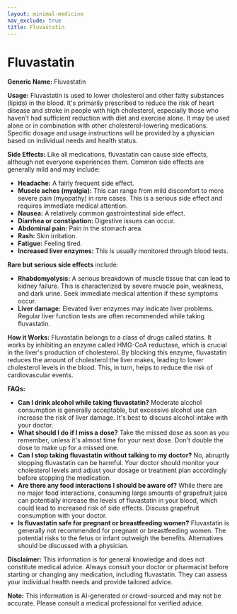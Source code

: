```yaml
---
layout: minimal-medicine
nav_exclude: true
title: Fluvastatin
---
```


# Fluvastatin

**Generic Name:** Fluvastatin

**Usage:** Fluvastatin is used to lower cholesterol and other fatty substances (lipids) in the blood.  It's primarily prescribed to reduce the risk of heart disease and stroke in people with high cholesterol, especially those who haven't had sufficient reduction with diet and exercise alone.  It may be used alone or in combination with other cholesterol-lowering medications.  Specific dosage and usage instructions will be provided by a physician based on individual needs and health status.

**Side Effects:**  Like all medications, fluvastatin can cause side effects, although not everyone experiences them. Common side effects are generally mild and may include:

* **Headache:** A fairly frequent side effect.
* **Muscle aches (myalgia):** This can range from mild discomfort to more severe pain (myopathy) in rare cases.  This is a serious side effect and requires immediate medical attention.
* **Nausea:**  A relatively common gastrointestinal side effect.
* **Diarrhea or constipation:**  Digestive issues can occur.
* **Abdominal pain:**  Pain in the stomach area.
* **Rash:** Skin irritation.
* **Fatigue:** Feeling tired.
* **Increased liver enzymes:**  This is usually monitored through blood tests.

**Rare but serious side effects** include:

* **Rhabdomyolysis:**  A serious breakdown of muscle tissue that can lead to kidney failure.  This is characterized by severe muscle pain, weakness, and dark urine.  Seek immediate medical attention if these symptoms occur.
* **Liver damage:**  Elevated liver enzymes may indicate liver problems.  Regular liver function tests are often recommended while taking fluvastatin.


**How it Works:** Fluvastatin belongs to a class of drugs called statins.  It works by inhibiting an enzyme called HMG-CoA reductase, which is crucial in the liver's production of cholesterol. By blocking this enzyme, fluvastatin reduces the amount of cholesterol the liver makes, leading to lower cholesterol levels in the blood.  This, in turn, helps to reduce the risk of cardiovascular events.

**FAQs:**

* **Can I drink alcohol while taking fluvastatin?**  Moderate alcohol consumption is generally acceptable, but excessive alcohol use can increase the risk of liver damage.  It's best to discuss alcohol intake with your doctor.
* **What should I do if I miss a dose?** Take the missed dose as soon as you remember, unless it's almost time for your next dose.  Don't double the dose to make up for a missed one.
* **Can I stop taking fluvastatin without talking to my doctor?** No, abruptly stopping fluvastatin can be harmful.  Your doctor should monitor your cholesterol levels and adjust your dosage or treatment plan accordingly before stopping the medication.
* **Are there any food interactions I should be aware of?**  While there are no major food interactions, consuming large amounts of grapefruit juice can potentially increase the levels of fluvastatin in your blood, which could lead to increased risk of side effects.  Discuss grapefruit consumption with your doctor.
* **Is fluvastatin safe for pregnant or breastfeeding women?**  Fluvastatin is generally not recommended for pregnant or breastfeeding women. The potential risks to the fetus or infant outweigh the benefits.  Alternatives should be discussed with a physician.

**Disclaimer:** This information is for general knowledge and does not constitute medical advice.  Always consult your doctor or pharmacist before starting or changing any medication, including fluvastatin.  They can assess your individual health needs and provide tailored advice.


**Note:** This information is AI-generated or crowd-sourced and may not be accurate. Please consult a medical professional for verified advice.